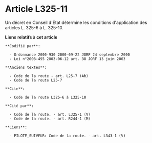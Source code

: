 # Article L325-11

Un décret en Conseil d'Etat détermine les conditions d'application des articles L. 325-6 à L. 325-10.

**Liens relatifs à cet article**

	**Codifié par**:

	  - Ordonnance 2000-930 2000-09-22 JORF 24 septembre 2000
	  - Loi n°2003-495 2003-06-12 art. 38 JORF 13 juin 2003

	**Anciens textes**:

	  - Code de la route - art. L25-7 (Ab)
	  - Code de la route L25-7

	**Cite**:

	  - Code de la route L325-6 à L325-10

	**Cité par**:

	  - Code de la route. - art. L325-1 (V)
	  - Code de la route. - art. R244-1 (M)

	**Liens**:

	  - PILOTE_SUIVEUR: Code de la route. - art. L343-1 (V)
